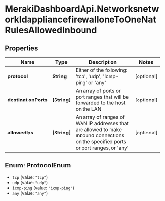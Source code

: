 # MerakiDashboardApi.NetworksnetworkIdappliancefirewalloneToOneNatRulesAllowedInbound

## Properties
Name | Type | Description | Notes
------------ | ------------- | ------------- | -------------
**protocol** | **String** | Either of the following: &#x27;tcp&#x27;, &#x27;udp&#x27;, &#x27;icmp-ping&#x27; or &#x27;any&#x27; | [optional] 
**destinationPorts** | **[String]** | An array of ports or port ranges that will be forwarded to the host on the LAN | [optional] 
**allowedIps** | **[String]** | An array of ranges of WAN IP addresses that are allowed to make inbound connections on the specified ports or port ranges, or &#x27;any&#x27; | [optional] 

<a name="ProtocolEnum"></a>
## Enum: ProtocolEnum

* `tcp` (value: `"tcp"`)
* `udp` (value: `"udp"`)
* `icmp-ping` (value: `"icmp-ping"`)
* `any` (value: `"any"`)

